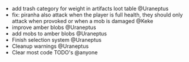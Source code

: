 - add trash category for weight in artifacts loot table @Uraneptus
- fix: piranha also attack when the player is full health, they should only attack when provoked or when a mob is damaged @Keke
- improve amber blobs @Uraneptus
- add mobs to amber blobs @Uraneptus
- Finish selection system @Uraneptus
- Cleanup warnings @Uraneptus
- Clear most code TODO's @anyone